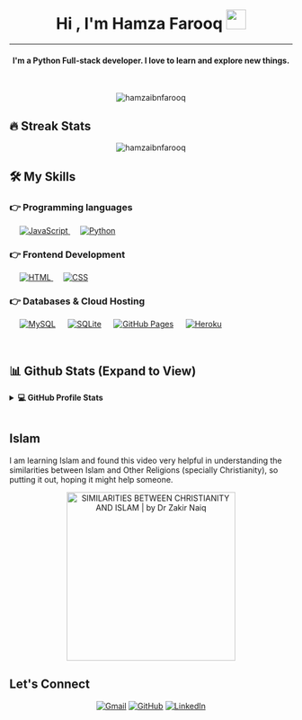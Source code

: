 
<h1 align="center">Hi , I'm Hamza Farooq <img src="https://media.giphy.com/media/hvRJCLFzcasrR4ia7z/giphy.gif" width="35"></h1>
<hr/>
<h4 align="center">I'm a Python Full-stack developer. I love to learn and explore new things.</h4>
<br>
<p align="center"> <img src="https://komarev.com/ghpvc/?username=hamzaibnfarooq&label=Profile%20views&color=0e75b6&style=plastic" alt="hamzaibnfarooq" /> </p>

## 🔥 Streak Stats
<p align="center"><img src="https://github-readme-streak-stats.herokuapp.com/?user=hamzaibnfarooq&theme=algolia" alt="hamzaibnfarooq"  /></p>


## 🛠️ My Skills

### 👉 Programming languages

<p align="left">
  &emsp;
  <a href="https://developer.mozilla.org/en-US/docs/Web/JavaScript" target="_blank">
     <img alt="JavaScript" src="https://img.shields.io/badge/JavaScript%20-%23F7DF1E.svg?logo=javascript&logoColor=black">
   </a>
  &emsp;
   <a href="https://www.python.org" target="_blank">
    <img alt="Python" src="https://img.shields.io/badge/Python%20-%2314354C.svg?logo=python&logoColor=white">
  </a>
</p>

### 👉 Frontend Development
<p align="left">
  &emsp;
  <a href="https://www.w3.org/html/" target="_blank">
   <img alt="HTML" src="https://img.shields.io/badge/HTML5%20-%23E34F26.svg?logo=html5&logoColor=white">
  </a>
  &emsp;
  <a href="https://www.w3schools.com/css/" target="_blank">
    <img alt="CSS" src="https://img.shields.io/badge/CSS%20-%231572B6.svg?logo=css3&logoColor=white">
  </a>
</p>

### 👉 Databases & Cloud Hosting
<p align="left">
  &emsp;
    <a href="https://www.mysql.com/"><img alt="MySQL" src="https://img.shields.io/badge/MySQL-%2300f.svg?style=flat&llogo=mysql&logoColor=white"></a>
  &emsp;
    <a href="https://www.sqlite.org/"><img alt="SQLite" src ="https://img.shields.io/badge/sqlite-%2307405e.svg?style=flat&logo=sqlite&logoColor=white"/></a>
  &emsp;
    <a href="https://www.github.com"><img alt="GitHub Pages" src="https://img.shields.io/badge/GitHub%20Pages-%23327FC7.svg?style=flat&llogo=github&logoColor=white"></a>
  &emsp;
    <a href="https://www.heroku.com/"><img alt="Heroku" src="https://img.shields.io/badge/Heroku%20-%23430098.svg?logo=heroku&logoColor=white"></a>
 </p>

<br/>

## 📊 Github Stats (Expand to View)


<details>
  <summary><b>💻 GitHub Profile Stats</b></summary>
  <br/>
  <p align="center">
    <a href="https://github.com/anuraghazra/github-readme-stats"><img alt="Hamza Farooq's Github Stats" src="https://github-readme-stats.vercel.app/api?username=hamzaibnfarooq&show_icons=true&count_private=true&theme=algolia" height="192px"/></a>
<br/>
  &nbsp;
	  <img src="https://github-readme-stats.vercel.app/api/top-langs?username=hamzaibnfarooq&show_icons=true&locale=en&layout=compact&theme=algolia" alt="hamzaibnfarooq" height="192px"/>
  <br/>
  <b>Note:</b> Top languages is only a metric of the languages my public code consists of and doesn't reflect experience or skill level.
  </p>
</details>
<br/>

## Islam
I am learning Islam and found this video very helpful in understanding the similarities between Islam and Other Religions (specially Christianity), so putting it out, hoping it might help someone.
<br/>
<p align="center">
<a target="_blank" href="https://www.youtube.com/watch?v=XcVrZQkwZMo"><img alt="SIMILARITIES BETWEEN CHRISTIANITY AND ISLAM | by Dr Zakir Naiq" title="SIMILARITIES BETWEEN CHRISTIANITY AND ISLAM | by Dr Zakir Naiq" src="https://cdn-bhemb.nitrocdn.com/fwHRWjpOqBjnidmoGOQdWQIYsUkSWlWU/assets/static/optimized/rev-823f645/wp-content/themes/zakir/assets/images/homepage/Public_Lectures/4.jpg" width="300px"/></a>
</p>

## Let's Connect
<p align="center">
	<a href="mailto:hamzaibnfarooq@gmail.com"><img src="https://img.icons8.com/bubbles/50/000000/gmail.png" alt="Gmail"/></a>
	<a href="https://github.com/hamzaibnfarooq"><img src="https://img.icons8.com/bubbles/50/000000/github.png" alt="GitHub"/></a>
	<a href="https://linkedin.com/in/hamzaibnfarooq"><img src="https://img.icons8.com/bubbles/50/000000/linkedin.png" alt="LinkedIn"/></a>
</p>
